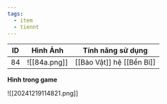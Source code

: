 ```yaml
---
tags:
  - item
  - tiennt
---
```


| ID  | Hình Ảnh     | Tính năng sử dụng         |
| --- | ------------ | ------------------------- |
| 84  | ![[84a.png]] | [[Bảo Vật]] hệ [[Bền Bỉ]] |

**Hình trong game**

![[20241219114821.png]]
